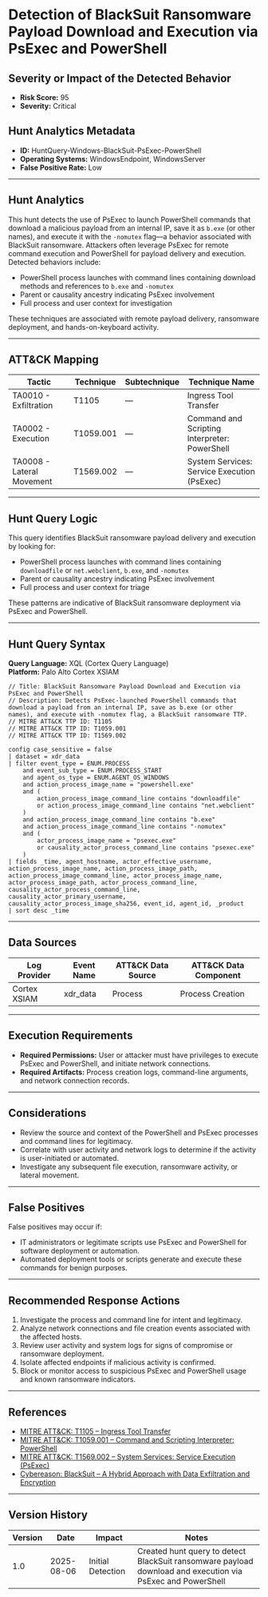 # Detection of BlackSuit Ransomware Payload Download and Execution via PsExec and PowerShell

## Severity or Impact of the Detected Behavior

- **Risk Score:** 95
- **Severity:** Critical

## Hunt Analytics Metadata

- **ID:** HuntQuery-Windows-BlackSuit-PsExec-PowerShell
- **Operating Systems:** WindowsEndpoint, WindowsServer
- **False Positive Rate:** Low

---

## Hunt Analytics

This hunt detects the use of PsExec to launch PowerShell commands that download a malicious payload from an internal IP, save it as `b.exe` (or other names), and execute it with the `-nomutex` flag—a behavior associated with BlackSuit ransomware. Attackers often leverage PsExec for remote command execution and PowerShell for payload delivery and execution. Detected behaviors include:

- PowerShell process launches with command lines containing download methods and references to `b.exe` and `-nomutex`
- Parent or causality ancestry indicating PsExec involvement
- Full process and user context for investigation

These techniques are associated with remote payload delivery, ransomware deployment, and hands-on-keyboard activity.

---

## ATT&CK Mapping

| Tactic                        | Technique   | Subtechnique | Technique Name                                 |
|------------------------------|-------------|--------------|-----------------------------------------------|
| TA0010 - Exfiltration        | T1105       | —            | Ingress Tool Transfer                         |
| TA0002 - Execution           | T1059.001   | —            | Command and Scripting Interpreter: PowerShell |
| TA0008 - Lateral Movement    | T1569.002   | —            | System Services: Service Execution (PsExec)   |

---

## Hunt Query Logic

This query identifies BlackSuit ransomware payload delivery and execution by looking for:

- PowerShell process launches with command lines containing `downloadfile` or `net.webclient`, `b.exe`, and `-nomutex`
- Parent or causality ancestry indicating PsExec involvement
- Full process and user context for triage

These patterns are indicative of BlackSuit ransomware deployment via PsExec and PowerShell.

---

## Hunt Query Syntax

**Query Language:** XQL (Cortex Query Language)  
**Platform:** Palo Alto Cortex XSIAM

```xql
// Title: BlackSuit Ransomware Payload Download and Execution via PsExec and PowerShell
// Description: Detects PsExec-launched PowerShell commands that download a payload from an internal IP, save as b.exe (or other names), and execute with -nomutex flag, a BlackSuit ransomware TTP.
// MITRE ATT&CK TTP ID: T1105
// MITRE ATT&CK TTP ID: T1059.001
// MITRE ATT&CK TTP ID: T1569.002

config case_sensitive = false
| dataset = xdr_data
| filter event_type = ENUM.PROCESS
    and event_sub_type = ENUM.PROCESS_START
    and agent_os_type = ENUM.AGENT_OS_WINDOWS
    and action_process_image_name = "powershell.exe"
    and (
        action_process_image_command_line contains "downloadfile"
        or action_process_image_command_line contains "net.webclient"
    )
    and action_process_image_command_line contains "b.exe"
    and action_process_image_command_line contains "-nomutex"
    and (
        actor_process_image_name = "psexec.exe"
        or causality_actor_process_command_line contains "psexec.exe"
    )
| fields _time, agent_hostname, actor_effective_username, action_process_image_name, action_process_image_path, action_process_image_command_line, actor_process_image_name, actor_process_image_path, actor_process_command_line, causality_actor_process_command_line, causality_actor_primary_username, causality_actor_process_image_sha256, event_id, agent_id, _product
| sort desc _time
```

---

## Data Sources

| Log Provider   | Event Name   | ATT&CK Data Source  | ATT&CK Data Component  |
|----------------|--------------|---------------------|------------------------|
| Cortex XSIAM   | xdr_data     | Process             | Process Creation       |

---

## Execution Requirements

- **Required Permissions:** User or attacker must have privileges to execute PsExec and PowerShell, and initiate network connections.
- **Required Artifacts:** Process creation logs, command-line arguments, and network connection records.

---

## Considerations

- Review the source and context of the PowerShell and PsExec processes and command lines for legitimacy.
- Correlate with user activity and network logs to determine if the activity is user-initiated or automated.
- Investigate any subsequent file execution, ransomware activity, or lateral movement.

---

## False Positives

False positives may occur if:

- IT administrators or legitimate scripts use PsExec and PowerShell for software deployment or automation.
- Automated deployment tools or scripts generate and execute these commands for benign purposes.

---

## Recommended Response Actions

1. Investigate the process and command line for intent and legitimacy.
2. Analyze network connections and file creation events associated with the affected hosts.
3. Review user activity and system logs for signs of compromise or ransomware deployment.
4. Isolate affected endpoints if malicious activity is confirmed.
5. Block or monitor access to suspicious PsExec and PowerShell usage and known ransomware indicators.

---

## References

- [MITRE ATT&CK: T1105 – Ingress Tool Transfer](https://attack.mitre.org/techniques/T1105/)
- [MITRE ATT&CK: T1059.001 – Command and Scripting Interpreter: PowerShell](https://attack.mitre.org/techniques/T1059/001/)
- [MITRE ATT&CK: T1569.002 – System Services: Service Execution (PsExec)](https://attack.mitre.org/techniques/T1569/002/)
- [Cybereason: BlackSuit – A Hybrid Approach with Data Exfiltration and Encryption](https://www.cybereason.com/blog/blacksuit-data-exfil)

---

## Version History

| Version | Date       | Impact            | Notes                                                                                      |
|---------|------------|-------------------|--------------------------------------------------------------------------------------------|
| 1.0     | 2025-08-06 | Initial Detection | Created hunt query to detect BlackSuit ransomware payload download and execution via PsExec and PowerShell |
